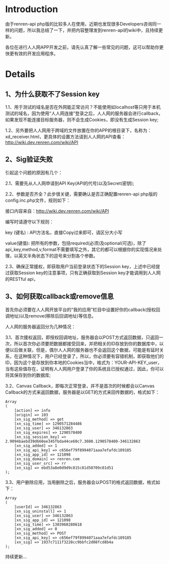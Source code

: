 # Introduction #

由于renren-api php版的比较多人在使用，近期也发现很多Developers咨询同一样的问题，所以我总结了一下，并把内容整理发到renren-api的wiki中，且持续更新。

各位在进行人人网APP开发之前，请先认真了解一些常见的问题，这可以帮助你更快更有效的开发应用程序。


# Details #
## 1、为什么获取不了Session key ##

1.1、用于测试的域名是否在外网能正常访问？不能使用如localhost等只用于本机测试的域名，因为使用“人人网连接”登录之后，人人网的服务器会进行callback，如果发现不能连接目标服务器，则不会生成Cookies，即没有生成Session key;

1.2、另外要把人人网用于跨域的文件放置在你的APP的根目录下，名称为：xd\_receiver.html，更具体的设置方法请到人人网的API查看：http://wiki.dev.renren.com/wiki/API

## 2、Sig验证失败 ##
引起这个问题的原因有几个：

2.1、需要先从人人网申请到API Key(API的代号)以及Secret(密钥);

2.2、参数是否齐全？此步很关键，需要确认是否正确配置renren-api php版的config.inc.php文件，规则如下：

接口内容来自：http://wiki.dev.renren.com/wiki/API

编写时请遵守以下规则：

key  (键名)	: API方法名，直接Copy过来即可，请区分大小写

value(键值): 把所有的参数，包括required(必须)及optional(可选)，除了api\_key,method,v,format不需要填写之外，其它的都可以根据你的实现情况来处理，以英文半角状态下的逗号来分割各个参数。

2.3、确保正常援权，即获取用户当前登录状态下的Session key，上述中已经提过获取Session key的注意事项，只有正确获取到Session key才能调用到人人网的RESTful api，

## 3、如何获取callback或remove信息 ##
首先你必须要在人人网开放平台的“我的应用”栏目中设置好你的callback(授权回调地址)以及remove(移除后回调地址)等信息。

人人网的服务器返回分为几种情况：

3.1、首次援权返回，即授权回调地址，服务器会以POST方式返回数据，只返回一次，所以首次你必须要把数据都接受回来，并把相关的ID存放到你的数据库中，以便以后做关联，但是，偶尔人人网的服务器也不会返回这个数据，可能是有延时关系，在这种情况下，用户已经登录了，所以，你必须要有容错机制，即获取他们的ID，因为这个是存放到你本地的Cookies当中，格式为：YOUR-API-KEY\_user，当有这些值存在，证明有人人网用户登录了你的系统且已授权通过，因此，你可以将其保存到你的数据库;

3.2、Canvas Callback，即每次正常登录，并不是首次的时候都会以Canvas Callback的方式来返回数据，服务器是以GET的方式来回传数据的，格式如下：

```
Array
(
    [action] => info
    [origin] => 103
    [xn_sig_method] => get
    [xn_sig_time] => 1290571284486
    [xn_sig_user] => 346132863
    [xn_sig_expires] => 1290578400
    [xn_sig_session_key] => 2.9094baebd39d660ee345fbda44ce60c7.3600.1290578400-346132863
    [xn_sig_added] => 1
    [xn_sig_api_key] => c656ef79f8994071aaa7efafdc189185
    [xn_sig_app_id] => 121098
    [xn_sig_domain] => renren.com
    [xn_sig_user_src] => rr
    [xn_sig] => ebd53a8e0d9d9c815c81d50709c01d51
);
```

3.3、用户删除应用，当用删除之后，服务器会以POST的格式返回数据，格式如下：

```
Array
(
    [userId] => 346132863
    [xn_sig_uninstall] => 1
    [xn_sig_user] => 346132863
    [xn_sig_app_id] => 121098
    [xn_sig_time] => 1303960280618
    [xn_sig_added] => 0
    [xn_sig_method] => POST
    [xn_sig_api_key] => c656ef79f8994071aaa7efafdc189185
    [xn_sig] => 1937c7111f3228cc9bbfc2d08fcd8b4a
);
```

持续更新...